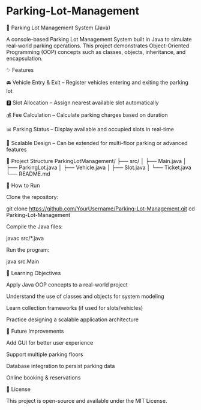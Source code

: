 # Parking-Lot-Management
🚗 Parking Lot Management System (Java)

A console-based Parking Lot Management System built in Java to simulate real-world parking operations. This project demonstrates Object-Oriented Programming (OOP) concepts such as classes, objects, inheritance, and encapsulation.

✨ Features

🚘 Vehicle Entry & Exit – Register vehicles entering and exiting the parking lot

🅿️ Slot Allocation – Assign nearest available slot automatically

💰 Fee Calculation – Calculate parking charges based on duration

📊 Parking Status – Display available and occupied slots in real-time

🔑 Scalable Design – Can be extended for multi-floor parking or advanced features

📂 Project Structure
ParkingLotManagement/
├── src/
│   ├── Main.java
│   ├── ParkingLot.java
│   ├── Vehicle.java
│   ├── Slot.java
│   └── Ticket.java
└── README.md

🚀 How to Run

Clone the repository:

git clone https://github.com/YourUsername/Parking-Lot-Management.git
cd Parking-Lot-Management


Compile the Java files:

javac src/*.java


Run the program:

java src.Main

🎯 Learning Objectives

Apply Java OOP concepts to a real-world project

Understand the use of classes and objects for system modeling

Learn collection frameworks (if used for slots/vehicles)

Practice designing a scalable application architecture

📌 Future Improvements

Add GUI for better user experience

Support multiple parking floors

Database integration to persist parking data

Online booking & reservations

📖 License

This project is open-source and available under the MIT License.
